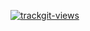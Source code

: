 <a href="https://trackgit.com"><img src="https://us-central1-trackgit-analytics.cloudfunctions.net/token/ping/m5is56ftz5s7be3qz1m5" alt="trackgit-views" /></a>
